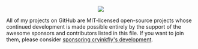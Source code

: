 <p align="center">
<img align="center" src="https://user-images.githubusercontent.com/79079633/173059590-67798395-0798-44ec-a878-6a24c91a4c26.png">
</p>
  
All of my projects on GitHub are MIT-licensed open-source projects whose continued development is made possible entirely by the support of the awesome sponsors and contributors listed in this file. If you want to join them, please consider [sponsoring cryinkfly's development](https://github.com/sponsors/cryinkfly).
